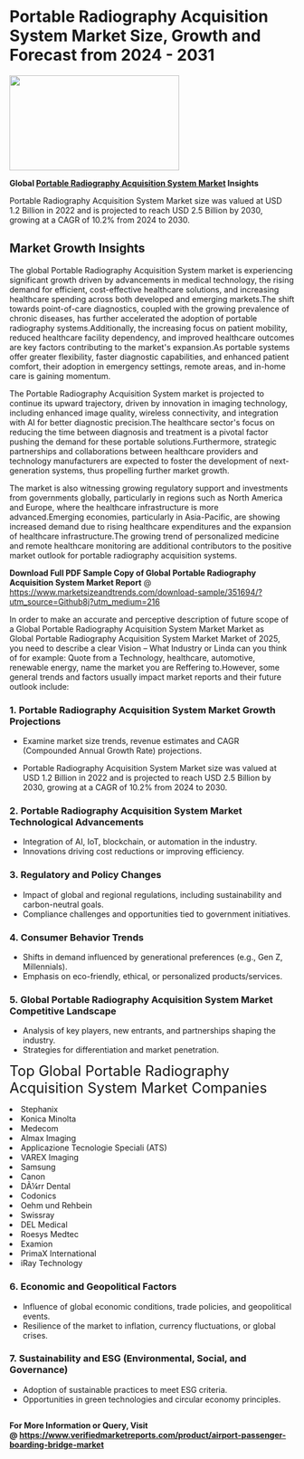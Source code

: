 <H1>Portable Radiography Acquisition System Market Size, Growth and Forecast from 2024 - 2031</H1><img class="aligncenter size-medium wp-image-584254" src="https://thirdeyenews.in/wp-content/uploads/2024/09/Global-Market-Research-300x168.jpeg" alt="" width="300" height="168" /><p><strong>Global&nbsp;<a href="https://www.marketsizeandtrends.com/download-sample/351694/?utm_source=Github8j?utm_medium=216">Portable Radiography Acquisition System Market</a> Insights</strong></p><p>Portable Radiography Acquisition System Market size was valued at USD 1.2 Billion in 2022 and is projected to reach USD 2.5 Billion by 2030, growing at a CAGR of 10.2% from 2024 to 2030.</p><p><h2>Market Growth Insights</h2> <p>The global Portable Radiography Acquisition System market is experiencing significant growth driven by advancements in medical technology, the rising demand for efficient, cost-effective healthcare solutions, and increasing healthcare spending across both developed and emerging markets.The shift towards point-of-care diagnostics, coupled with the growing prevalence of chronic diseases, has further accelerated the adoption of portable radiography systems.Additionally, the increasing focus on patient mobility, reduced healthcare facility dependency, and improved healthcare outcomes are key factors contributing to the market's expansion.As portable systems offer greater flexibility, faster diagnostic capabilities, and enhanced patient comfort, their adoption in emergency settings, remote areas, and in-home care is gaining momentum.</p> <p>The Portable Radiography Acquisition System market is projected to continue its upward trajectory, driven by innovation in imaging technology, including enhanced image quality, wireless connectivity, and integration with AI for better diagnostic precision.The healthcare sector's focus on reducing the time between diagnosis and treatment is a pivotal factor pushing the demand for these portable solutions.Furthermore, strategic partnerships and collaborations between healthcare providers and technology manufacturers are expected to foster the development of next-generation systems, thus propelling further market growth.</p> <p>The market is also witnessing growing regulatory support and investments from governments globally, particularly in regions such as North America and Europe, where the healthcare infrastructure is more advanced.Emerging economies, particularly in Asia-Pacific, are showing increased demand due to rising healthcare expenditures and the expansion of healthcare infrastructure.The growing trend of personalized medicine and remote healthcare monitoring are additional contributors to the positive market outlook for portable radiography acquisition systems.</p> <p><span class=""><strong>Download Full PDF Sample Copy of Global Portable Radiography Acquisition System Market Report</strong> @ <a href="https://www.marketsizeandtrends.com/download-sample/351694/?utm_source=Github8j?utm_medium=216" target="_blank">https://www.marketsizeandtrends.com/download-sample/351694/?utm_source=Github8j?utm_medium=216</a></span></p><p>In order to make an accurate and perceptive description of future scope of a Global&nbsp;Portable Radiography Acquisition System Market Market as Global&nbsp;Portable Radiography Acquisition System Market Market of 2025, you need to describe a clear Vision &ndash; What Industry or Linda can you think of for example: Quote from a Technology, healthcare, automotive, renewable energy, name the market you are Reffering to.However, some general trends and factors usually impact market reports and their future outlook include:</p><h3>1.&nbsp;<strong>Portable Radiography Acquisition System Market Growth Projections</strong></h3><ul><li>Examine market size trends, revenue estimates and CAGR (Compounded Annual Growth Rate) projections.</li><li><p>Portable Radiography Acquisition System Market size was valued at USD 1.2 Billion in 2022 and is projected to reach USD 2.5 Billion by 2030, growing at a CAGR of 10.2% from 2024 to 2030.</p></li></ul><h3>2.&nbsp;<strong>Portable Radiography Acquisition System Market Technological Advancements</strong></h3><ul><li>Integration of AI, IoT, blockchain, or automation in the industry.</li><li>Innovations driving cost reductions or improving efficiency.</li></ul><h3>3.&nbsp;<strong>Regulatory and Policy Changes</strong></h3><ul><li>Impact of global and regional regulations, including sustainability and carbon-neutral goals.</li><li>Compliance challenges and opportunities tied to government initiatives.</li></ul><h3>4.&nbsp;<strong>Consumer Behavior Trends</strong></h3><ul><li>Shifts in demand influenced by generational preferences (e.g., Gen Z, Millennials).</li><li>Emphasis on eco-friendly, ethical, or personalized products/services.</li></ul><h3>5.&nbsp;<strong>Global Portable Radiography Acquisition System Market Competitive Landscape</strong></h3><ul><li>Analysis of key players, new entrants, and partnerships shaping the industry.</li><li>Strategies for differentiation and market penetration.</li></ul><p data-pm-slice="1 1 []"><span style="color: inherit; font-family: inherit; font-size: 25px;">Top Global Portable Radiography Acquisition System Market Companies</span></p><div class="" data-test-id=""><p><li>Stephanix</li><li> Konica Minolta</li><li> Medecom</li><li> Almax Imaging</li><li> Applicazione Tecnologie Speciali (ATS)</li><li> VAREX Imaging</li><li> Samsung</li><li> Canon</li><li> DÃ¼rr Dental</li><li> Codonics</li><li> Oehm und Rehbein</li><li> Swissray</li><li> DEL Medical</li><li> Roesys Medtec</li><li> Examion</li><li> PrimaX International</li><li> iRay Technology</li></p></div><h3>6.&nbsp;<strong>Economic and Geopolitical Factors</strong></h3><ul><li>Influence of global economic conditions, trade policies, and geopolitical events.</li><li>Resilience of the market to inflation, currency fluctuations, or global crises.</li></ul><h3>7.&nbsp;<strong>Sustainability and ESG (Environmental, Social, and Governance)</strong></h3><ul><li>Adoption of sustainable practices to meet ESG criteria.</li><li>Opportunities in green technologies and circular economy principles.</li></ul><h2><strong style="font-size: 14px;">For More Information or Query, Visit @&nbsp;</strong><a style="background-color: #ffffff; font-size: 14px;" href="https://www.marketsizeandtrends.com/report/portable-radiography-acquisition-system-market/" target="_blank">https://www.verifiedmarketreports.com/product/airport-passenger-boarding-bridge-market</a></h2>
